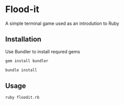 # Flood-it

A simple terminal game used as an introdution to Ruby

## Installation

Use Bundler to install requred gems

```bash
gem install bundler
```

```bash
bundle install
```

## Usage

```bash
ruby floodit.rb
```
